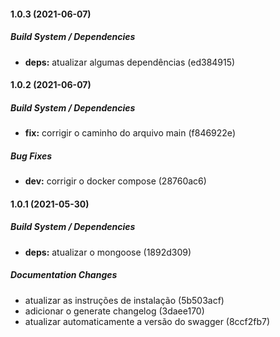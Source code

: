 #### 1.0.3 (2021-06-07)

##### Build System / Dependencies

* **deps:**  atualizar algumas dependências (ed384915)

#### 1.0.2 (2021-06-07)

##### Build System / Dependencies

* **fix:**  corrigir o caminho do arquivo main (f846922e)

##### Bug Fixes

* **dev:**  corrigir o docker compose (28760ac6)

#### 1.0.1 (2021-05-30)

##### Build System / Dependencies

* **deps:**  atualizar o mongoose (1892d309)

##### Documentation Changes

*  atualizar as instruções de instalação (5b503acf)
*  adicionar o generate changelog (3daee170)
*  atualizar automaticamente a versão do swagger (8ccf2fb7)

